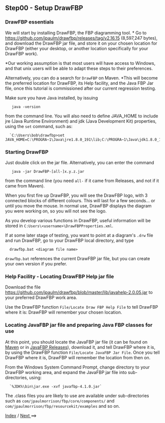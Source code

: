 
<link href="../style.css" rel="stylesheet" type="text/css">

## Step00 - Setup DrawFBP

### DrawFBP essentials

We will start by installing DrawFBP, the FBP diagramming tool.  * Go to https://github.com/jpaulm/drawfbp/releases/tag/v2.16.15 (8,597,247 bytes), and download the DrawFBP jar file, and store it on your chosen location for DrawFBP (either your desktop, or another location specifically for your DrawFBP work).

*Our working assumption is that most users will have access to Windows, and that unix users will be able to adapt these steps to their preferences.

Alternatively, you can do a search for `DrawFBP` on Maven.  *This will become the preferred location for DrawFBP, its Help facility, and the Java FBP Jar file, once this tutorial is commissioned after our current regression testing.  

Make sure you have Java installed, by issuing

       java -version
       
from the command line.  You will also need to define JAVA_HOME to include jre (Java Runtime Environment) and jdk (Java Development Kit) properties, using the `set` command, such as:

      `C:\Users\bob\drawfbp>set JAVA_HOME=C:\PROGRA~1\Java\jre1.8.0_191\lib;C:\PROGRA~1\Java\jdk1.8.0_191'

### Starting DrawFBP

Just double click on the jar file.  Alternatively, you can enter the command

       java -jar DrawFBP-[all-]x.y.z.jar
       
from the command line (you need `all-` if it came from Releases, and not if it came from Maven).

When you first fire up DrawFBP, you will see the DrawFBP logo, with 3 connected blocks of different colours.  This will last for a few seconds... or until you move the mouse.  In normal use, DrawFBP displays the diagram you were working on, so you will not see the logo.

As you develop various functions in DrawFBP, useful information will be stored in `C:Users\<username>\DrawFBPProperties.xml`.

If at some later stage of testing, you want to point at a diagram's `.drw` file and run DrawFBP, go to your DrawFBP local directory, and type 

      drawfbp.bat <diagram file name>
      
`drawfbp.bat` references the current DrawFBP jar file, but you can create your own version  if you prefer.

### Help Facility - Locating DrawFBP Help jar file

Download the file https://github.com/jpaulm/drawfbp/blob/master/lib/javahelp-2.0.05.jar to your preferred DrawFBP work area. 

Use the DrawFBP function `File/Locate Draw FBP Help File` to tell DrawFBP where it is: DrawFBP will remember your chosen location.
      
### Locating JavaFBP jar file and preparing Java FBP classes for use

At this point, you should locate the JavaFBP jar file (it can be found on [Maven](https://search.maven.org/search?q=g:%22com.jpaulmorrison%22%20AND%20a:%22javafbp%22) or in [JavaFBP Releases](https://github.com/jpaulm/javafbp/releases)), download it, and tell DrawFBP where it is, by using the DrawFBP function `File/Locate JavaFBP Jar File`.  Once you tell DrawFBP where it is, DrawFBP will remember the location from then on.  

From the Windows System Command Prompt, change directory to your DrawFBP working area, and expand the JavaFBP jar file into sub-directories, using: 

      `%JDK%\bin\jar.exe -xvf javafbp-4.1.0.jar`      


The .class files you are likely to use are available under sub-directories such as `com/jpaulmorrison/fbp/core/components/` and `com/jpaulmorrison/fbp/resourcekit/examples` and so on.

<span class=middle> <a href="https://github.com/jpaulm/fbp-tutorial-filter-file/"> Index</a> / <a href="../Step01/"> Next </a>==&gt;</span> 

